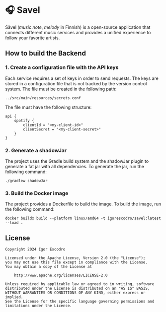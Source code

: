 # 🎧 Savel

Sävel (_music note_, _melody_ in Finnish) is a open-source application that connects different music services and
provides a unified experience to follow your favorite artists.

## How to build the Backend

### 1. Create a configuration file with the API keys

Each service requires a set of keys in order to send requests. The keys are stored in a configuration file that is not
tracked by the version control system. The file must be created in the following path:

```
../src/main/resources/secrets.conf
```

The file must have the following structure:

```hocon
api {
    spotify {
        clientId = "<my-client-id>"
        clientSecret = "<my-client-secret>"
    }
}
```

### 2. Generate a shadowJar

The project uses the Gradle build system and the shadowJar plugin to generate a fat jar with all dependencies. To
generate the jar, run the following command:

```shell
./gradlew shadowJar
```

### 3. Build the Docker image

The project provides a Dockerfile to build the image. To build the image, run the following command:

```shell
docker buildx build --platform linux/amd64 -t igorescodro/savel:latest --load .
```

## License

```
Copyright 2024 Igor Escodro

Licensed under the Apache License, Version 2.0 (the "License");
you may not use this file except in compliance with the License.
You may obtain a copy of the License at

    http://www.apache.org/licenses/LICENSE-2.0

Unless required by applicable law or agreed to in writing, software
distributed under the License is distributed on an "AS IS" BASIS,
WITHOUT WARRANTIES OR CONDITIONS OF ANY KIND, either express or implied.
See the License for the specific language governing permissions and
limitations under the License.
```
